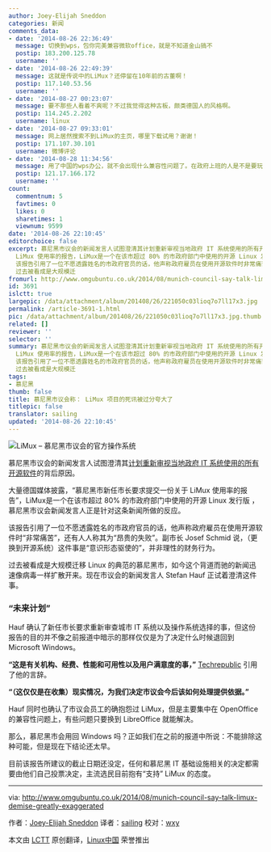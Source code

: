 ```yaml
---
author: Joey-Elijah Sneddon
categories: 新闻
comments_data:
- date: '2014-08-26 22:36:49'
  message: 切换到wps，包你完美兼容微软office，就是不知道金山搞不
  postip: 183.200.125.78
  username: ''
- date: '2014-08-26 22:49:39'
  message: 这就是传说中的LiMux？还停留在10年前的古董啊！
  postip: 117.140.53.56
  username: ''
- date: '2014-08-27 00:23:07'
  message: 要不那些人看着不爽呢？不过我觉得这种古板，颇类德国人的风格啊。
  postip: 114.245.2.202
  username: linux
- date: '2014-08-27 09:33:01'
  message: 网上居然搜索不到LiMux的主页，哪里下载试用？谢谢！
  postip: 171.107.30.101
  username: 微博评论
- date: '2014-08-28 11:34:56'
  message: 用了中国的wps办公，就不会出现什么兼容性问题了。在政府上班的人是不是要玩游戏啊！
  postip: 121.17.166.172
  username: ''
count:
  commentnum: 5
  favtimes: 0
  likes: 0
  sharetimes: 1
  viewnum: 9599
date: '2014-08-26 22:10:45'
editorchoice: false
excerpt: 慕尼黑市议会的新闻发言人试图澄清其计划重新审视当地政府 IT 系统使用的所有开源软件的背后原因。 大量德国媒体披露，慕尼黑市新任市长要求提交一份关于
  LiMux 使用率的报告，LiMux是一个在该市超过 80% 的市政府部门中使用的开源 Linux 发行版 ，慕尼黑市议会新闻发言人正是针对这条新闻所做的反应。
  该报告引用了一位不愿透露姓名的市政府官员的话，他声称政府雇员在使用开源软件时非常痛苦，还有人人称其为昂贵的失败。副市长 Josef Schmid 说，（更换到开源系统）这件事是意识形态驱使的，并非理性的财务行为。
  过去被看成是大规模迁
fromurl: http://www.omgubuntu.co.uk/2014/08/munich-council-say-talk-limux-demise-greatly-exaggerated
id: 3691
islctt: true
largepic: /data/attachment/album/201408/26/221050c03lioq7o7ll17x3.jpg
permalink: /article-3691-1.html
pic: /data/attachment/album/201408/26/221050c03lioq7o7ll17x3.jpg.thumb.jpg
related: []
reviewer: ''
selector: ''
summary: 慕尼黑市议会的新闻发言人试图澄清其计划重新审视当地政府 IT 系统使用的所有开源软件的背后原因。 大量德国媒体披露，慕尼黑市新任市长要求提交一份关于
  LiMux 使用率的报告，LiMux是一个在该市超过 80% 的市政府部门中使用的开源 Linux 发行版 ，慕尼黑市议会新闻发言人正是针对这条新闻所做的反应。
  该报告引用了一位不愿透露姓名的市政府官员的话，他声称政府雇员在使用开源软件时非常痛苦，还有人人称其为昂贵的失败。副市长 Josef Schmid 说，（更换到开源系统）这件事是意识形态驱使的，并非理性的财务行为。
  过去被看成是大规模迁
tags:
- 慕尼黑
thumb: false
title: 慕尼黑市议会称： LiMux 项目的死讯被过分夸大了
titlepic: false
translator: sailing
updated: '2014-08-26 22:10:45'
---
```


![LiMux – 慕尼黑市议会的官方操作系统](/data/attachment/album/201408/26/221050c03lioq7o7ll17x3.jpg)


慕尼黑市议会的新闻发言人试图澄清其[计划重新审视当地政府 IT 系统使用的所有开源软件](http://linux.cn/article-3635-1.html)的背后原因。


大量德国媒体披露，“慕尼黑市新任市长要求提交一份关于 LiMux 使用率的报告”，LiMux是一个在该市超过 80% 的市政府部门中使用的开源 Linux 发行版 ，慕尼黑市议会新闻发言人正是针对这条新闻所做的反应。


该报告引用了一位不愿透露姓名的市政府官员的话，他声称政府雇员在使用开源软件时“非常痛苦”，还有人人称其为“昂贵的失败”。副市长 Josef Schmid 说，（更换到开源系统）这件事是“意识形态驱使的”，并非理性的财务行为。


过去被看成是大规模迁移 Linux 的典范的慕尼黑市，如今这个背道而驰的新闻迅速像病毒一样扩散开来。现在市议会的新闻发言人 Stefan Hauf 正试着澄清这件事。


### “未来计划”


Hauf 确认了新任市长要求重新审查城市 IT 系统以及操作系统选择的事，但这份报告的目的并不像之前报道中暗示的那样仅仅是为了决定什么时候退回到 Microsoft Windows。


**“这是有关机构、经费、性能和可用性以及用户满意度的事，”** [Techrepublic](http://www.techrepublic.com/article/no-munich-isnt-about-to-ditch-free-software-and-move-back-to-windows/) 引用了他的言辞。


**“（这仅仅是在收集）现实情况，为我们决定市议会今后该如何处理提供依据。”**


Hauf 同时也确认了市议会员工的确抱怨过 LiMux，但是主要集中在 OpenOffice 的兼容性问题上，有些问题只要换到 LibreOffice 就能解决。


那么，慕尼黑市会用回 Windows 吗？正如我们在之前的报道中所说：不能排除这种可能，但是现在下结论还太早。


目前该报告所建议的截止日期还没定，任何和慕尼黑 IT 基础设施相关的决定都需要由他们自己投票决定，主流选民目前抱有“支持” LiMux 的态度。




---


via: <http://www.omgubuntu.co.uk/2014/08/munich-council-say-talk-limux-demise-greatly-exaggerated>


作者：[Joey-Elijah Sneddon](https://plus.google.com/117485690627814051450/?rel=author) 译者：[sailing](https://github.com/sailing) 校对：[wxy](https://github.com/wxy)


本文由 [LCTT](https://github.com/LCTT/TranslateProject) 原创翻译，[Linux中国](http://linux.cn/) 荣誉推出